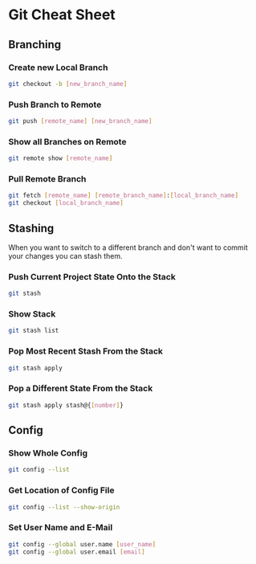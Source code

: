 # Git Cheat Sheet


## Branching
### Create new Local Branch
```bash
git checkout -b [new_branch_name] 
```

### Push Branch to Remote
```bash
git push [remote_name] [new_branch_name] 
```

### Show all Branches on Remote
```bash
git remote show [remote_name] 
```

### Pull Remote Branch
```bash
git fetch [remote_name] [remote_branch_name]:[local_branch_name]
git checkout [local_branch_name]
```


## Stashing
When you want to switch to a different branch and don't want to commit your changes you can stash them.

### Push Current Project State Onto the Stack
```bash
git stash
```

### Show Stack
```bash
git stash list
```

### Pop Most Recent Stash From the Stack
```bash
git stash apply
```

### Pop a Different State From the Stack
```bash
git stash apply stash@{[number]}
```


## Config
### Show Whole Config
```bash
git config --list
```

### Get Location of Config File
```bash
git config --list --show-origin
```

### Set User Name and E-Mail
```bash
git config --global user.name [user_name]
git config --global user.email [email]
```

